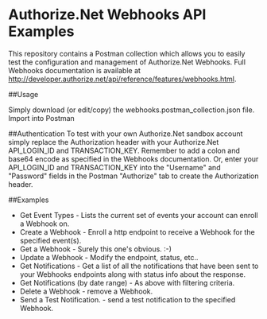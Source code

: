 # Authorize.Net Webhooks API Examples

This repository contains a Postman collection which allows you to easily test the configuration and management of                        Authorize.Net Webhooks. Full Webhooks documentation is available at http://developer.authorize.net/api/reference/features/webhooks.html.

##Usage

Simply download (or edit/copy) the webhooks.postman_collection.json file.
Import into Postman

##Authentication
To test with your own Authorize.Net sandbox account simply replace the Authorization header with your Authorize.Net API_LOGIN_ID and TRANSACTION_KEY.  Remember to add a colon and base64 encode as specified in the Webhooks documentation. Or, enter your API_LOGIN_ID and TRANSACTION_KEY into the "Username" and "Password" fields in the Postman "Authorize" tab to create the Authorization header.

##Examples

* Get Event Types - Lists the current set of events your account can enroll a Webhook on.
* Create a Webhook - Enroll a http endpoint to receive a Webhook for the specified event(s).
* Get a Webhook - Surely this one's obvious. :-)
* Update a Webhook - Modify the endpoint, status, etc..
* Get Notifications - Get a list of all the notifications that have been sent to your Webhooks endpoints along with status info about the response.
* Get Notifications (by date range) - As above with filtering criteria.
* Delete a Webhook - remove a Webhook.
* Send a Test Notification. - send a test notification to the specified Webhook.
